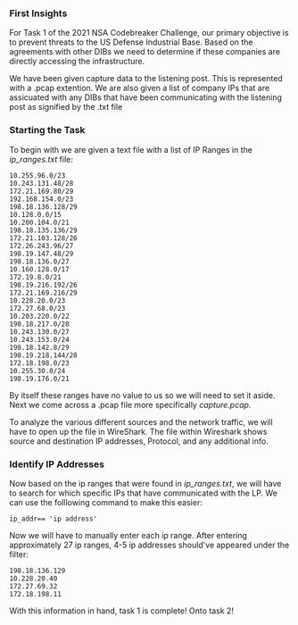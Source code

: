### First Insights

For Task 1 of the 2021 NSA Codebreaker Challenge, our primary objective is to prevent threats to the US Defense Industrial Base. 
Based on the agreements with other DIBs we need to determine if these companies are directly accessing the infrastructure. 

We have been given capture data to the listening post. This is represented with a .pcap extention. We are also given a list of company IPs 
that are assicuated with any DIBs that have been communicating with the listening post as signified by the .txt file

### Starting the Task

To begin with we are given a text file with a list of IP Ranges in the *ip_ranges.txt* file:

```
10.255.96.0/23
10.243.131.48/28
172.21.169.80/29
192.168.154.0/23
198.18.136.128/29
10.128.0.0/15
10.200.104.0/21
198.18.135.136/29
172.21.103.128/26
172.26.243.96/27
198.19.147.48/29
198.18.136.0/27
10.160.128.0/17
172.19.8.0/21
198.19.216.192/26
172.21.169.216/29
10.228.20.0/23
172.27.68.0/23
10.203.220.0/22
198.18.217.0/28
10.243.130.0/27
10.243.153.0/24
198.18.142.8/29
198.19.218.144/28
172.18.198.0/23
10.255.30.0/24
198.19.176.0/21
```
By itself these ranges have no value to us so we will need to set it aside. Next we come across a .pcap file more specifically *capture.pcap*.

To analyze the various different sources and the network traffic, we will have to open up the file in WireShark. The file within Wireshark
shows source and destination IP addresses, Protocol, and any additional info. 

### Identify IP Addresses

Now based on the ip ranges that were found in *ip_ranges.txt*, we will have to search for which specific IPs that have communicated with the LP. We can use the folllowing command to make this easier:

```
ip_addr== 'ip address'
```
Now we will have to manually enter each ip range. After entering approximately 27 ip ranges, 4-5 ip addresses should've appeared under the filter:

```
198.18.136.129
10.228.20.40
172.27.69.32
172.18.198.11
```
With this information in hand, task 1 is complete!
Onto task 2!


